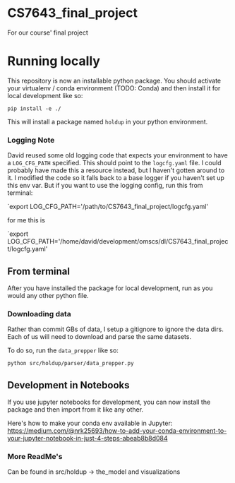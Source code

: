 # CS7643_final_project
For our course' final project

# Running locally
This repository is now an installable python package. You should activate your virtualenv / conda environment (TODO: Conda) and then install it for local development like so:

`pip install -e ./`

This will install a package named `holdup` in your python environment.

### Logging Note
David reused some old logging code that expects your environment to have a `LOG_CFG_PATH` specified. This should point to the `logcfg.yaml` file. I could probably have made this a resource instead, but I haven't gotten around to it. I modified the code so it falls back to a base logger if you haven't set up this env var. But if you want to use the logging config, run this from terminal:

`export LOG_CFG_PATH='/path/to/CS7643_final_project/logcfg.yaml'

for me this is

`export LOG_CFG_PATH='/home/david/development/omscs/dl/CS7643_final_project/logcfg.yaml'

## From terminal
After you have installed the package for local development, run as you would any other python file.

### Downloading data
Rather than commit GBs of data, I setup a gitignore to ignore the data dirs. Each of us will need to download and parse the same datasets.

To do so, run the `data_prepper` like so:

`python src/holdup/parser/data_prepper.py`

## Development in Notebooks
If you use jupyter notebooks for development, you can now install the package and then import from it like any other.

Here's how to make your conda env available in Jupyter: https://medium.com/@nrk25693/how-to-add-your-conda-environment-to-your-jupyter-notebook-in-just-4-steps-abeab8b8d084

### More ReadMe's
Can be found in src/holdup -> the_model and visualizations